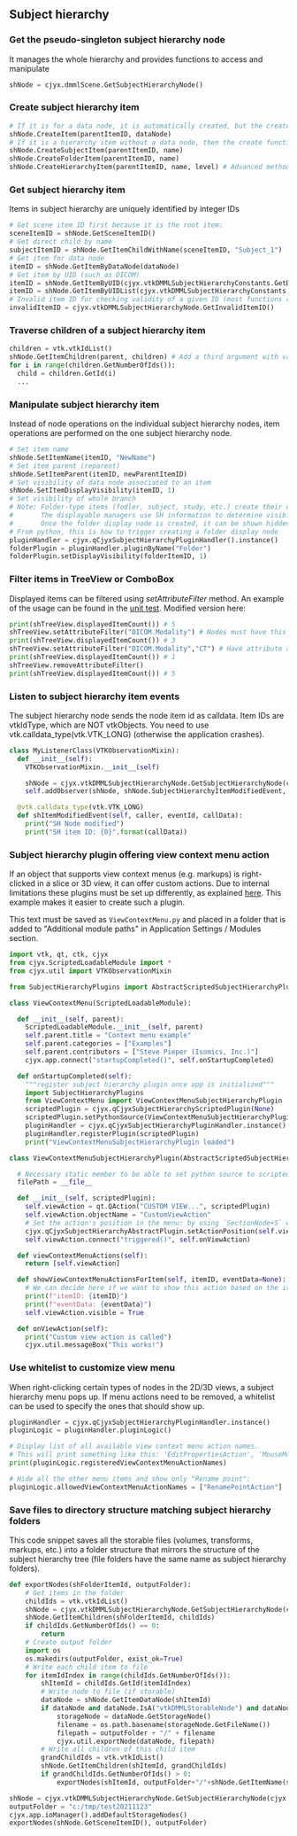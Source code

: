 ## Subject hierarchy

### Get the pseudo-singleton subject hierarchy node

It manages the whole hierarchy and provides functions to access and manipulate

```python
shNode = cjyx.dmmlScene.GetSubjectHierarchyNode()
```

### Create subject hierarchy item

```python
# If it is for a data node, it is automatically created, but the create function can be used to set parent:
shNode.CreateItem(parentItemID, dataNode)
# If it is a hierarchy item without a data node, then the create function must be used:
shNode.CreateSubjectItem(parentItemID, name)
shNode.CreateFolderItem(parentItemID, name)
shNode.CreateHierarchyItem(parentItemID, name, level) # Advanced method to set level attribute manually (usually subject, study, or folder, but it can be a virtual branch for example)
```

### Get subject hierarchy item

Items in subject hierarchy are uniquely identified by integer IDs

```python
# Get scene item ID first because it is the root item:
sceneItemID = shNode.GetSceneItemID()
# Get direct child by name
subjectItemID = shNode.GetItemChildWithName(sceneItemID, "Subject_1")
# Get item for data node
itemID = shNode.GetItemByDataNode(dataNode)
# Get item by UID (such as DICOM)
itemID = shNode.GetItemByUID(cjyx.vtkDMMLSubjectHierarchyConstants.GetDICOMUIDName(), seriesInstanceUid)
itemID = shNode.GetItemByUIDList(cjyx.vtkDMMLSubjectHierarchyConstants.GetDICOMInstanceUIDName(), instanceUID)
# Invalid item ID for checking validity of a given ID (most functions return the invalid ID when item is not found)
invalidItemID = cjyx.vtkDMMLSubjectHierarchyNode.GetInvalidItemID()
```

### Traverse children of a subject hierarchy item

```python
children = vtk.vtkIdList()
shNode.GetItemChildren(parent, children) # Add a third argument with value True for recursive query
for i in range(children.GetNumberOfIds()):
  child = children.GetId(i)
  ...
```

### Manipulate subject hierarchy item

Instead of node operations on the individual subject hierarchy nodes, item operations are performed on the one subject hierarchy node.

```python
# Set item name
shNode.SetItemName(itemID, "NewName")
# Set item parent (reparent)
shNode.SetItemParent(itemID, newParentItemID)
# Set visibility of data node associated to an item
shNode.SetItemDisplayVisibility(itemID, 1)
# Set visibility of whole branch
# Note: Folder-type items (fodler, subject, study, etc.) create their own display nodes when show/hiding from UI.
#       The displayable managers use SH information to determine visibility of an item, so no need to show/hide individual leaf nodes any more.
#       Once the folder display node is created, it can be shown hidden simply using shNode.SetItemDisplayVisibility
# From python, this is how to trigger creating a folder display node
pluginHandler = cjyx.qCjyxSubjectHierarchyPluginHandler().instance()
folderPlugin = pluginHandler.pluginByName("Folder")
folderPlugin.setDisplayVisibility(folderItemID, 1)
```

### Filter items in TreeView or ComboBox

Displayed items can be filtered using *setAttributeFilter* method. An example of the usage can be found in the [unit test](https://github.com/Slicer/Slicer/blob/53fb5b8acd41cb36eafbc5c4b66ff39c8434f4c6/Applications/SlicerApp/Testing/Python/SubjectHierarchyGenericSelfTest.py#L352-L360). Modified version here:

```python
print(shTreeView.displayedItemCount()) # 5
shTreeView.setAttributeFilter("DICOM.Modality") # Nodes must have this attribute
print(shTreeView.displayedItemCount()) # 3
shTreeView.setAttributeFilter("DICOM.Modality","CT") # Have attribute and equal ``CT``
print(shTreeView.displayedItemCount()) # 1
shTreeView.removeAttributeFilter()
print(shTreeView.displayedItemCount()) # 5
```

### Listen to subject hierarchy item events

The subject hierarchy node sends the node item id as calldata. Item IDs are vtkIdType, which are NOT vtkObjects. You need to use vtk.calldata_type(vtk.VTK_LONG) (otherwise the application crashes).

```python
class MyListenerClass(VTKObservationMixin):
  def __init__(self):
    VTKObservationMixin.__init__(self)

    shNode = cjyx.vtkDMMLSubjectHierarchyNode.GetSubjectHierarchyNode(cjyx.dmmlScene)
    self.addObserver(shNode, shNode.SubjectHierarchyItemModifiedEvent, self.shItemModifiedEvent)

  @vtk.calldata_type(vtk.VTK_LONG)
  def shItemModifiedEvent(self, caller, eventId, callData):
    print("SH Node modified")
    print("SH item ID: {0}".format(callData))
```

### Subject hierarchy plugin offering view context menu action

If an object that supports view context menus (e.g. markups) is right-clicked in a slice or 3D view, it can offer custom actions. Due to internal limitations these plugins must be set up differently, as explained [here](https://github.com/Slicer/Slicer/blob/master/Modules/Loadable/Annotations/SubjectHierarchyPlugins/AnnotationsSubjectHierarchyPlugin.py#L96-L107). This example makes it easier to create such a plugin.

This text must be saved as `ViewContextMenu.py` and placed in a folder that is added to "Additional module paths" in Application Settings / Modules section.

```python
import vtk, qt, ctk, cjyx
from cjyx.ScriptedLoadableModule import *
from cjyx.util import VTKObservationMixin

from SubjectHierarchyPlugins import AbstractScriptedSubjectHierarchyPlugin

class ViewContextMenu(ScriptedLoadableModule):

  def __init__(self, parent):
    ScriptedLoadableModule.__init__(self, parent)
    self.parent.title = "Context menu example"
    self.parent.categories = ["Examples"]
    self.parent.contributors = ["Steve Pieper (Isomics, Inc.)"]
    cjyx.app.connect("startupCompleted()", self.onStartupCompleted)

  def onStartupCompleted(self):
    """register subject hierarchy plugin once app is initialized"""
    import SubjectHierarchyPlugins
    from ViewContextMenu import ViewContextMenuSubjectHierarchyPlugin
    scriptedPlugin = cjyx.qCjyxSubjectHierarchyScriptedPlugin(None)
    scriptedPlugin.setPythonSource(ViewContextMenuSubjectHierarchyPlugin.filePath)
    pluginHandler = cjyx.qCjyxSubjectHierarchyPluginHandler.instance()
    pluginHandler.registerPlugin(scriptedPlugin)
    print("ViewContextMenuSubjectHierarchyPlugin loaded")

class ViewContextMenuSubjectHierarchyPlugin(AbstractScriptedSubjectHierarchyPlugin):

  # Necessary static member to be able to set python source to scripted subject hierarchy plugin
  filePath = __file__

  def __init__(self, scriptedPlugin):
    self.viewAction = qt.QAction("CUSTOM VIEW...", scriptedPlugin)
    self.viewAction.objectName = "CustomViewAction"
    # Set the action's position in the menu: by using `SectionNode+5` we place the action in a new section, after "node actions" section.
    cjyx.qCjyxSubjectHierarchyAbstractPlugin.setActionPosition(self.viewAction, cjyx.qCjyxSubjectHierarchyAbstractPlugin.SectionNode+5)
    self.viewAction.connect("triggered()", self.onViewAction)

  def viewContextMenuActions(self):
    return [self.viewAction]

  def showViewContextMenuActionsForItem(self, itemID, eventData=None):
    # We can decide here if we want to show this action based on the itemID or eventData (ViewNodeID, ...).
    print(f"itemID: {itemID}")
    print(f"eventData: {eventData}")
    self.viewAction.visible = True

  def onViewAction(self):
    print("Custom view action is called")
    cjyx.util.messageBox("This works!")
```

### Use whitelist to customize view menu

When right-clicking certain types of nodes in the 2D/3D views, a subject hierarchy menu pops up. If menu actions need to be removed, a whitelist can be used to specify the ones that should show up.

```python
pluginHandler = cjyx.qCjyxSubjectHierarchyPluginHandler.instance()
pluginLogic = pluginHandler.pluginLogic()

# Display list of all available view context menu action names.
# This will print something like this: 'EditPropertiesAction', 'MouseModeViewTransformAction', 'MouseModeAdjustWindowLevelAction', 'MouseModePlaceAction', ...).
print(pluginLogic.registeredViewContextMenuActionNames)

# Hide all the other menu items and show only "Rename point":
pluginLogic.allowedViewContextMenuActionNames = ["RenamePointAction"]
```

### Save files to directory structure matching subject hierarchy folders

This code snippet saves all the storable files (volumes, transforms, markups, etc.) into a folder structure that mirrors the structure of the subject hierarchy tree (file folders have the same name as subject hierarchy folders).

```python
def exportNodes(shFolderItemId, outputFolder):
    # Get items in the folder
    childIds = vtk.vtkIdList()
    shNode = cjyx.vtkDMMLSubjectHierarchyNode.GetSubjectHierarchyNode(cjyx.dmmlScene)
    shNode.GetItemChildren(shFolderItemId, childIds)
    if childIds.GetNumberOfIds() == 0:
        return
    # Create output folder
    import os
    os.makedirs(outputFolder, exist_ok=True)
    # Write each child item to file
    for itemIdIndex in range(childIds.GetNumberOfIds()):
        shItemId = childIds.GetId(itemIdIndex)
        # Write node to file (if storable)
        dataNode = shNode.GetItemDataNode(shItemId)
        if dataNode and dataNode.IsA("vtkDMMLStorableNode") and dataNode.GetStorageNode():
            storageNode = dataNode.GetStorageNode()
            filename = os.path.basename(storageNode.GetFileName())
            filepath = outputFolder + "/" + filename
            cjyx.util.exportNode(dataNode, filepath)
        # Write all children of this child item
        grandChildIds = vtk.vtkIdList()
        shNode.GetItemChildren(shItemId, grandChildIds)
        if grandChildIds.GetNumberOfIds() > 0:
            exportNodes(shItemId, outputFolder+"/"+shNode.GetItemName(shItemId))

shNode = cjyx.vtkDMMLSubjectHierarchyNode.GetSubjectHierarchyNode(cjyx.dmmlScene)
outputFolder = "c:/tmp/test20211123"
cjyx.app.ioManager().addDefaultStorageNodes()
exportNodes(shNode.GetSceneItemID(), outputFolder)
```
